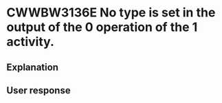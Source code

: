 # CWWBW3136E No type is set in the output of the 0 operation of the 1 activity.

## Explanation

## User response
